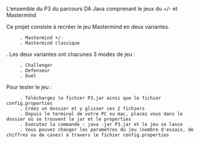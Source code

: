 L'ensemble du P3 du parcours DA Java comprenant le jeux du +/- et Mastermind

Ce projet consiste à recréer le jeu Mastermind en deux variantes.

         . Mastermind +/-
         . Mastermind classique
         
. Les deux variantes ont chacunes 3 modes de jeu :

         . Challenger
         . Defenseur
         . Duel
         

Pour tester le jeu :

         . Téléchargez le fichier P3.jar ainsi que le fichier config.properties
         . Créez un dossier et y glisser ces 2 fichiers
         . Depuis le terminal de votre PC ou mac, placez vous dans le dossier où se trouvent le jar et le properties 
         . Executez la commande : java -jar P3.jar et le jeu se lance 
         . Vous pouvez changer les paramètres du jeu (nombre d'essais, de chiffres ou de cases) à travers le fichier config.properties


